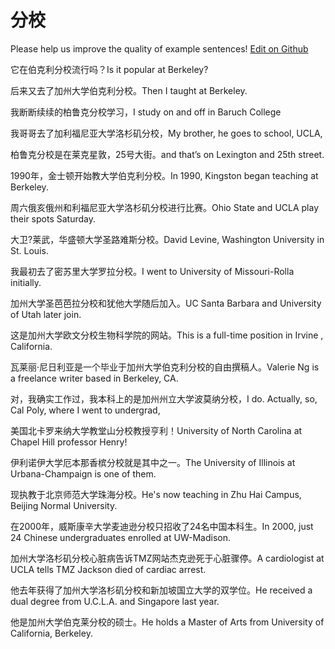 # 分校

Please help us improve the quality of example sentences! [Edit on Github](https://github.com/jiyushe/jiyu-example-sentence-source/blob/main/chinese/fenxiao_1.md)

<p><span class="chinese">它在伯克利分校流行吗？</span><span class="english">Is it popular at Berkeley?</span></p>

<p><span class="chinese">后来又去了加州大学伯克利分校。</span><span class="english">Then I taught at Berkeley.</span></p>

<p><span class="chinese">我断断续续的柏鲁克分校学习，</span><span class="english">I study on and off in Baruch College</span></p>

<p><span class="chinese">我哥哥去了加利福尼亚大学洛杉矶分校，</span><span class="english">My brother, he goes to school, UCLA,</span></p>

<p><span class="chinese">柏鲁克分校是在莱克星敦，25号大街。</span><span class="english">and that’s on Lexington and 25th street.</span></p>

<p><span class="chinese">1990年，金士顿开始教大学伯克利分校。</span><span class="english">In 1990, Kingston began teaching at Berkeley.</span></p>

<p><span class="chinese">周六俄亥俄州和利福尼亚大学洛杉矶分校进行比赛。</span><span class="english">Ohio State and UCLA play their spots Saturday.</span></p>

<p><span class="chinese">大卫?莱武，华盛顿大学圣路难斯分校。</span><span class="english">David Levine, Washington University in St. Louis.</span></p>

<p><span class="chinese">我最初去了密苏里大学罗拉分校。</span><span class="english">I went to University of Missouri-Rolla initially.</span></p>

<p><span class="chinese">加州大学圣芭芭拉分校和犹他大学随后加入。</span><span class="english">UC Santa Barbara and University of Utah later join.</span></p>

<p><span class="chinese">这是加州大学欧文分校生物科学院的网站。</span><span class="english">This is a full-time position in Irvine , California.</span></p>

<p><span class="chinese">瓦莱丽·尼日利亚是一个毕业于加州大学伯克利分校的自由撰稿人。</span><span class="english">Valerie Ng is a freelance writer based in Berkeley, CA.</span></p>

<p><span class="chinese">对，我确实工作过，我本科上的是加州州立大学波莫纳分校，</span><span class="english">I do. Actually, so, Cal Poly, where I went to undergrad,</span></p>

<p><span class="chinese">美国北卡罗来纳大学教堂山分校教授亨利！</span><span class="english">University of North Carolina at Chapel Hill professor Henry!</span></p>

<p><span class="chinese">伊利诺伊大学厄本那香槟分校就是其中之一。</span><span class="english">The University of Illinois at Urbana-Champaign is one of them.</span></p>

<p><span class="chinese">现执教于北京师范大学珠海分校。</span><span class="english">He's now teaching in Zhu Hai Campus, Beijing Normal University.</span></p>

<p><span class="chinese">在2000年，威斯康辛大学麦迪逊分校只招收了24名中国本科生。</span><span class="english">In 2000, just 24 Chinese undergraduates enrolled at UW-Madison.</span></p>

<p><span class="chinese">加州大学洛杉矶分校心脏病告诉TMZ网站杰克逊死于心脏骤停。</span><span class="english">A cardiologist at UCLA tells TMZ Jackson died of cardiac arrest.</span></p>

<p><span class="chinese">他去年获得了加州大学洛杉矶分校和新加坡国立大学的双学位。</span><span class="english">He received a dual degree from U.C.L.A. and Singapore last year.</span></p>

<p><span class="chinese">他是加州大学伯克莱分校的硕士。</span><span class="english">He holds a Master of Arts from University of California, Berkeley.</span></p>

